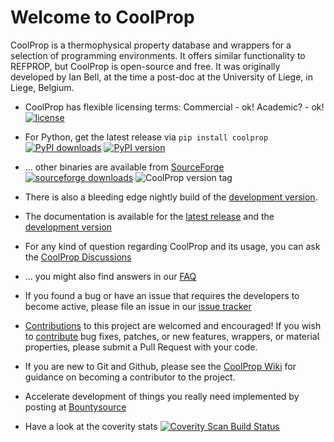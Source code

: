 # Welcome to CoolProp

CoolProp is a thermophysical property database and wrappers for a selection of programming environments.
It offers similar functionality to REFPROP, but CoolProp is open-source and free.
It was originally developed by Ian Bell, at the time a post-doc at the University of Liege, in Liege, Belgium.

* CoolProp has flexible licensing terms: Commercial - ok! Academic? - ok! [![license](https://img.shields.io/github/license/CoolProp/CoolProp.svg)](https://github.com/CoolProp/CoolProp/blob/master/LICENSE)

* For Python, get the latest release via `pip install coolprop` [![PyPI downloads](https://img.shields.io/pypi/dm/CoolProp.svg?label=PyPI-downloads)](http://pypi.python.org/pypi/CoolProp/) [![PyPI version](https://img.shields.io/pypi/v/coolprop.svg?label=PyPI-binaries)](http://pypi.python.org/pypi/CoolProp/)

* ... other binaries are available from [SourceForge](http://sourceforge.net/projects/coolprop/files) [![sourceforge downloads](https://img.shields.io/sourceforge/dm/CoolProp.svg?label=SF-downloads)](http://sourceforge.net/projects/coolprop/files) ![CoolProp version tag](https://img.shields.io/github/release/CoolProp/CoolProp.svg?label=SF-binaries)

* There is also a bleeding edge nightly build of the [development version](http://sourceforge.net/projects/coolprop/files/CoolProp/nightly).

* The documentation is available for the [latest release](http://www.coolprop.org) and the [development version](https://coolprop.github.io/devdocs/)

* For any kind of question regarding CoolProp and its usage, you can ask the [CoolProp Discussions](https://github.com/CoolProp/CoolProp/discussions)

* ... you might also find answers in our [FAQ](https://github.com/CoolProp/CoolProp/blob/master/FAQ.md)

* If you found a bug or have an issue that requires the developers to become active, please file an issue in our [issue tracker](https://github.com/CoolProp/CoolProp/issues)

* [Contributions](https://github.com/CoolProp/CoolProp/blob/master/.github/CONTRIBUTING.md) to this project are welcomed and encouraged! If you wish to [contribute](https://github.com/CoolProp/CoolProp/blob/master/.github/CONTRIBUTING.md) bug fixes, patches, or new features, wrappers, or material properties, please submit a Pull Request with your code.

* If you are new to Git and Github, please see the [CoolProp Wiki](https://github.com/CoolProp/CoolProp/wiki) for guidance on becoming a contributor to the project.

* Accelerate development of things you really need implemented by posting at [Bountysource](https://www.bountysource.com/teams/coolprop)

* Have a look at the coverity stats [![Coverity Scan Build Status](https://scan.coverity.com/projects/4375/badge.svg)](https://scan.coverity.com/projects/coolprop)
